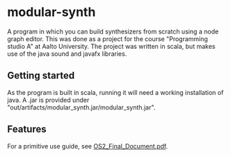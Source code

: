 # modular-synth

A program in which you can build synthesizers from scratch using a node graph editor. This was done as a project for the course "Programming studio A" at Aalto University. The project was written in scala, but makes use of the java sound and javafx libraries. 

## Getting started

As the program is built in scala, running it will need a working installation of java. A .jar is provided under "out/artifacts/modular_synth.jar/modular_synth.jar".

## Features



For a primitive use guide, see [OS2_Final_Document.pdf](https://github.com/f87-56/modular-synth/blob/master/OS2_Final_Document.pdf).

